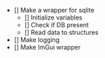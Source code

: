 - [] Make a wrapper for sqlite
	- [] Initialize variables
	- [] Check if DB present
	- [] Read data to structures
- [] Make logging
- [] Make ImGui wrapper